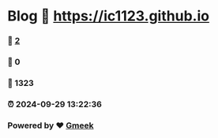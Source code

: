 # Blog :link: https://ic1123.github.io 
### :page_facing_up: [2](https://ic1123.github.io/tag.html) 
### :speech_balloon: 0 
### :hibiscus: 1323 
### :alarm_clock: 2024-09-29 13:22:36 
### Powered by :heart: [Gmeek](https://github.com/Meekdai/Gmeek)
